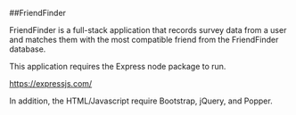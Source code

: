 ##FriendFinder

FriendFinder is a full-stack application that records survey data from a user and matches them with the most compatible friend from the FriendFinder database.

This application requires the Express node package to run.

https://expressjs.com/

 In addition, the HTML/Javascript require Bootstrap, jQuery, and Popper.

